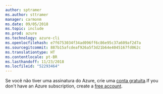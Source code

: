 ```yaml
---
author: sptramer
ms.author: sttramer
manager: carmonm
ms.date: 09/05/2018
ms.topic: include
ms.prod: azure
ms.technology: azure-cli
ms.openlocfilehash: e7f6753034f34ad096ff6c86e95c37a609af2d7a
ms.sourcegitcommit: 887b15afcdeaf926a5f3d21b64e4045167fd062c
ms.translationtype: HT
ms.contentlocale: pt-BR
ms.lasthandoff: 11/23/2018
ms.locfileid: "52293464"
---
```

<span data-ttu-id="ffd7c-101">Se você não tiver uma assinatura do Azure, crie uma [conta gratuita](https://azure.microsoft.com/free/?ref=microsoft.com&utm_source=microsoft.com&utm_medium=docs&utm_campaign=visualstudio).</span><span class="sxs-lookup"><span data-stu-id="ffd7c-101">If you don't have an Azure subscription, create a [free account](https://azure.microsoft.com/free/?ref=microsoft.com&utm_source=microsoft.com&utm_medium=docs&utm_campaign=visualstudio).</span></span>
